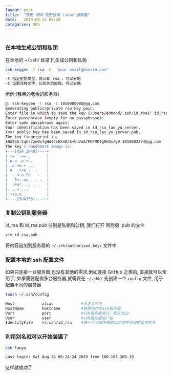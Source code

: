 ```yaml
---
layout: post
title:  "使用 SSH 免密登录 Linux 服务器"
date:   2019-08-24 09:28
categories: OPS
---
```



```bash

```

### 在本地生成公钥和私钥

 在本地的 ~/.ssh/ 目录下,生成公钥和私钥

```bash
ssh-keygen -t rsa -C  'your email@domain.com'

-t 指定密钥类型，默认即 rsa ，可以省略
-C 设置注释文字，比如你的邮箱，可以省略
```

示例:(我用的老余的服务器)

```bash
🙈: ssh-keygen -t rsa -C 1010080000@qq.com
Generating public/private rsa key pair.
Enter file in which to save the key (/Users/edmond/.ssh/id_rsa): id_rsa_lao_yu_server
Enter passphrase (empty for no passphrase):
Enter same passphrase again:
Your identification has been saved in id_rsa_lao_yu_server.
Your public key has been saved in id_rsa_lao_yu_server.pub.
The key fingerprint is:
SHA256:Cqkr7ze0sfgHdtCcEXnD/S+CuVoA/PEFMKTgRkQs/g8 1010083274@qq.com
The key's randomart image is:
+---[RSA 2048]----+
| +=  .==..       |
|.o.o .o.+..      |
|..o +o.+ ...     |
| o  .++o .  .    |
|  . o.o So   .   |
|   E=..oo . . .  |
|  .+o*. .. . .   |
|. ..=....        |
| ++o.o..         |
+----[SHA256]-----+
```

### 复制公钥到服务器

id_rsa 和 id_rsa.pub 分别是私钥和公钥, 我们打开 带后缀 .pub 的文件

```bash
vim id_rsa.pub
```

将内容追加到服务器的 `~/.shh/authorized_keys` 文件中.

### 配置本地的 ssh 配置文件

如果只连接一台服务器,也没有其他的需求,例如连接 GitHub 之类的, 直接就可以使用了;
如果需要配置多台服务器,就需要在 `~/.shh/` 先创建一个 `config` 文件, 用于配置不同的服务器

```bash
touch ~/.ssh/config
```

```bash
Host            alias            #自定义别名
HostName        hostname         #替换为你的ssh服务器
Port            port             #ssh服务器端口，默认为22
User            user             #ssh服务器用户名
IdentityFile    ~/.ssh/id_rsa    #第一个步骤生成的公钥文件对应的私钥文件
```

### 利用别名就可以开始装逼了

```bash
ssh laoyu
```

```bash
Last login: Sat Aug 24 09:24:24 2019 from 180.107.200.19
```

这样就成功了
